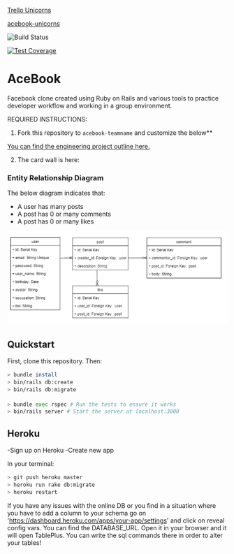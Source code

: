 [Trello Unicorns](https://trello.com/b/iUkteEhD/acebook-unicorns)

[acebook-unicorns](https://acebook-unicorns.herokuapp.com/)

![Build Status](https://travis-ci.com/lucafrancesc/acebook-unicorns.svg?branch=master)

[![Test Coverage](https://api.codeclimate.com/v1/badges/9260433c796a0dcfa5d7/test_coverage)](https://codeclimate.com/github/lucafrancesc/acebook-unicorns/test_coverage)

# AceBook
Facebook clone created using Ruby on Rails and various tools to practice developer workflow and working in a group environment.

REQUIRED INSTRUCTIONS:

1. Fork this repository to `acebook-teamname` and customize
the below**

[You can find the engineering project outline here.](https://github.com/makersacademy/course/tree/master/engineering_projects/rails)

2. The card wall is here: <please update>

### Entity Relationship Diagram
The below diagram indicates that:
- A user has many posts
- A post has 0 or many comments
- A post has 0 or many likes

![ER_Diagram](public/ER_Diagram.png)

## Quickstart

First, clone this repository. Then:

```bash
> bundle install
> bin/rails db:create
> bin/rails db:migrate

> bundle exec rspec # Run the tests to ensure it works
> bin/rails server # Start the server at localhost:3000
```

## Heroku

-Sign up on Heroku
-Create new app

In your terminal:
```bash
> git push heroku master
> heroku run rake db:migrate
> heroku restart
```
If you have any issues with the online DB or you find in a situation where you have to add a column to your schema
go on 'https://dashboard.heroku.com/apps/your-app/settings' and click on reveal config vars.
You can find the DATABASE_URL. Open it in your browser and it will open TablePlus.
You can write the sql commands there in order to alter your tables!
